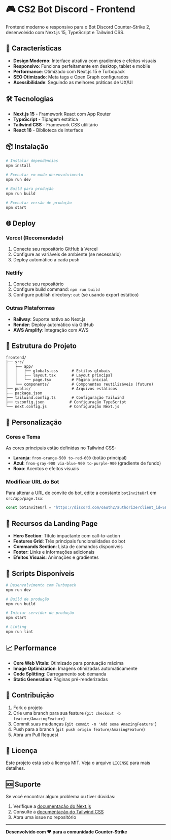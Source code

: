 # 🎮 CS2 Bot Discord - Frontend

Frontend moderno e responsivo para o Bot Discord Counter-Strike 2, desenvolvido com Next.js 15, TypeScript e Tailwind CSS.

## 🚀 Características

- **Design Moderno**: Interface atrativa com gradientes e efeitos visuais
- **Responsivo**: Funciona perfeitamente em desktop, tablet e mobile
- **Performance**: Otimizado com Next.js 15 e Turbopack
- **SEO Otimizado**: Meta tags e Open Graph configurados
- **Acessibilidade**: Seguindo as melhores práticas de UX/UI

## 🛠️ Tecnologias

- **Next.js 15** - Framework React com App Router
- **TypeScript** - Tipagem estática
- **Tailwind CSS** - Framework CSS utilitário
- **React 18** - Biblioteca de interface

## 📦 Instalação

```bash
# Instalar dependências
npm install

# Executar em modo desenvolvimento
npm run dev

# Build para produção
npm run build

# Executar versão de produção
npm start
```

## 🌐 Deploy

### Vercel (Recomendado)

1. Conecte seu repositório GitHub à Vercel
2. Configure as variáveis de ambiente (se necessário)
3. Deploy automático a cada push

### Netlify

1. Conecte seu repositório
2. Configure build command: `npm run build`
3. Configure publish directory: `out` (se usando export estático)

### Outras Plataformas

- **Railway**: Suporte nativo ao Next.js
- **Render**: Deploy automático via GitHub
- **AWS Amplify**: Integração com AWS

## 📁 Estrutura do Projeto

```
frontend/
├── src/
│   ├── app/
│   │   ├── globals.css      # Estilos globais
│   │   ├── layout.tsx       # Layout principal
│   │   └── page.tsx         # Página inicial
│   └── components/          # Componentes reutilizáveis (futuro)
├── public/                  # Arquivos estáticos
├── package.json
├── tailwind.config.ts       # Configuração Tailwind
├── tsconfig.json           # Configuração TypeScript
└── next.config.js          # Configuração Next.js
```

## 🎨 Personalização

### Cores e Tema

As cores principais estão definidas no Tailwind CSS:
- **Laranja**: `from-orange-500 to-red-600` (botão principal)
- **Azul**: `from-gray-900 via-blue-900 to-purple-900` (gradiente de fundo)
- **Roxo**: Acentos e efeitos visuais

### Modificar URL do Bot

Para alterar a URL de convite do bot, edite a constante `botInviteUrl` em `src/app/page.tsx`:

```typescript
const botInviteUrl = "https://discord.com/oauth2/authorize?client_id=SEU_CLIENT_ID&integration_type=0&scope=applications.commands";
```

## 📱 Recursos da Landing Page

- **Hero Section**: Título impactante com call-to-action
- **Features Grid**: Três principais funcionalidades do bot
- **Commands Section**: Lista de comandos disponíveis
- **Footer**: Links e informações adicionais
- **Efeitos Visuais**: Animações e gradientes

## 🔧 Scripts Disponíveis

```bash
# Desenvolvimento com Turbopack
npm run dev

# Build de produção
npm run build

# Iniciar servidor de produção
npm start

# Linting
npm run lint
```

## 📈 Performance

- **Core Web Vitals**: Otimizado para pontuação máxima
- **Image Optimization**: Imagens otimizadas automaticamente
- **Code Splitting**: Carregamento sob demanda
- **Static Generation**: Páginas pré-renderizadas

## 🤝 Contribuição

1. Fork o projeto
2. Crie uma branch para sua feature (`git checkout -b feature/AmazingFeature`)
3. Commit suas mudanças (`git commit -m 'Add some AmazingFeature'`)
4. Push para a branch (`git push origin feature/AmazingFeature`)
5. Abra um Pull Request

## 📄 Licença

Este projeto está sob a licença MIT. Veja o arquivo `LICENSE` para mais detalhes.

## 🆘 Suporte

Se você encontrar algum problema ou tiver dúvidas:

1. Verifique a [documentação do Next.js](https://nextjs.org/docs)
2. Consulte a [documentação do Tailwind CSS](https://tailwindcss.com/docs)
3. Abra uma issue no repositório

---

**Desenvolvido com ❤️ para a comunidade Counter-Strike**
